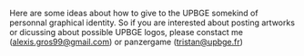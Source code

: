 Here are some ideas about how to give to the UPBGE somekind of personnal graphical identity. So if you are interested about posting artworks or dicussing about possible UPBGE logos, please constact me (alexis.gros99@gmail.com) or panzergame (tristan@upbge.fr)
